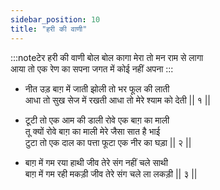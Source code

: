 ```yaml
---
sidebar_position: 10
title: "हरी की वाणी"
---
```


:::noteटेर
हरी की वाणी बोल बोल कागा मेरा तो मन राम से लागा <br/>
आया तो एक रेण का सपना जगत में कोई नहीं अपना
:::

- नीत उड़ बाग़ में जाती झोली तो भर फूल की लाती <br/>
  आधा तो सुख सेज में रखती आधा तो मेरे श्याम को देती || १ ||

- टूटी तो एक आम की डाली रोवे एक बाग़ का माली <br/>
  तू क्यों रोवे बाग़ का माली मेरे जैसा सात है भाई <br/>
  टुटा तो एक दाल का पत्ता फूटा एक नीर का घड़ा || २ ||

- बाग़ में गम रया हाथी जीव तेरे संग नहीं चले साथी <br/>
  बाग़ में गम रही मकड़ी जीव तेरे संग चले ला लकड़ी || ३ ||
